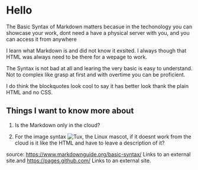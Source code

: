 # Hello 

The Basic Syntax of Markdown matters becasue in the techonology you can showcase your work, dont need a have a physical server with you, and you can access it from anywhere

I learn what Markdown is and did not know it exsited. I always though that HTML was always need to be there for a wepage to work.

The Syntax is not bad at all and learing the very basic is easy to understand. Not to complex like grasp at first and with overtime you can be proficient.

I do think the blockquotes look cool to say it has better look thank the plain HTML and no CSS.

## Things I want to know more about
1. Is the Markdown only in the cloud?

2. For the image syntax ![Tux, the Linux mascot](/assets/images/tux.png), if it doesnt work from the cloud is it like the HTML and have to leave a description of it?

source: https://www.markdownguide.org/basic-syntax/ Links to an external site.and https://pages.github.com/ Links to an external site. 

